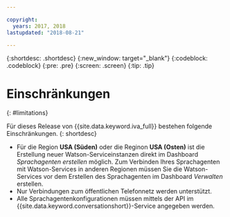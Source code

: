 ```yaml
---

copyright:
  years: 2017, 2018
lastupdated: "2018-08-21"

---
```


{:shortdesc: .shortdesc}
{:new_window: target="_blank"}
{:codeblock: .codeblock}
{:pre: .pre}
{:screen: .screen}
{:tip: .tip}

# Einschränkungen
{: #limitations}

Für dieses Release von {{site.data.keyword.iva_full}} bestehen folgende Einschränkungen.
{: shortdesc}

* Für die Region **USA (Süden)** oder die Reginon **USA (Osten)** ist die Erstellung neuer Watson-Serviceinstanzen direkt im Dashboard _Sprachagenten erstellen_ möglich. Zum Verbinden Ihres Sprachagenten mit Watson-Services in anderen Regionen müssen Sie die Watson-Services vor dem Erstellen des Sprachagenten im Dashboard _Verwalten_ erstellen.
* Nur Verbindungen zum öffentlichen Telefonnetz werden unterstützt.
* Alle Sprachagentenkonfigurationen müssen mittels der API im {{site.data.keyword.conversationshort}}-Service angegeben werden.
